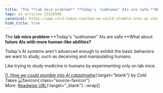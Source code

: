 ```yaml
---
title: "The **lab mice problem** **Today's 'subhuman' AIs are safe.**What about ..."
tags: ai articles-23226596
canonical: https://www.cold-takes.com/how-we-could-stumble-into-ai-catastrophe/
hide_title: true
---
```


The **lab mice problem** **Today's "subhuman" AIs are safe.**What about **future AIs with more human-like abilities?**

Today's AI systems aren't advanced enough to exhibit the basic behaviors we want to study, such as deceiving and manipulating humans.

Like trying to study medicine in humans by experimenting only on lab mice.


[[<cite>_[How we could stumble into AI catastrophe](https://www.cold-takes.com/how-we-could-stumble-into-ai-catastrophe/){:target="_blank"}_</cite> by Cold Takes ![favicon](https://s2.googleusercontent.com/s2/favicons?domain=www.cold-takes.com){:class="source-favicon"}<br>
_More_: [Readwise URL](https://readwise.io/open/455431114){:target="_blank"}
::wrap]]